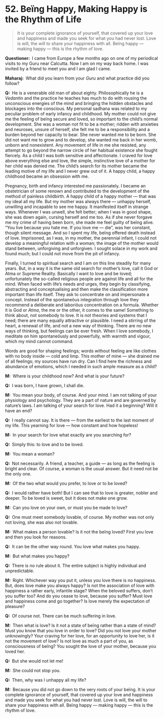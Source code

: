 # 52. Beïng Happy, Making Happy is the Rhythm of Life

>It is your complete ignorance of yourself, that covered up your love and happiness and made you seek for what you had never lost. Love is will, the will to share your happiness with all. Beïng happy — making happy — this is the rhythm of love.

**Questioner:**&ensp;I came from Europe a few months ago on one of my periodical visits to my <span data-tippy-content="Spiritual teacher, preceptor.">Guru</span> near Calcutta. Now I am on my way back home. I was invited by a friend to meet you and I am glad I came.

**Maharaj:**&ensp;What did you learn from your *Guru* and what practice did you follow?

**Q:**&ensp;He is a venerable old man of about eighty. Philosophically he is a *Vedant*in and the practice he teaches has much to do with rousing the unconscious energies of the mind and bringing the hidden obstacles and blockages into the conscious. My personal <span data-tippy-content="The practice which produces success, <em>siddhi</em>.">sadhana</span> was related to my peculiar problem of early infancy and childhood. My mother could not give me the feeling of beïng secure and loved, so important to the child’s normal development. She was a woman not fit to be a mother; ridden with anxieties and neuroses, unsure of herself, she felt me to be a responsibility and a burden beyond her capacity to bear. She never wanted me to be born. She did not want me to grow and to develop, she wanted me back in her womb, unborn and nonexistent. Any movement of life in me she resisted, any attempt to go beyond the narrow circle of her habitual existence she fought fiercely. As a child I was both sensitive and affectionate. I craved for love above everything else and love, the simple, instinctive love of a mother for her child was denied me. The child’s search for its mother became the leading motive of my life and I never grew out of it. A happy child, a happy childhood became an obsession with me. 

Pregnancy, birth and infancy interested me passionately. I became an obstetrician of some renown and contributed to the development of the method of painless childbirth. A happy child of a happy mother — that was my ideal all my life. But my mother was always there — unhappy herself, unwilling and incapable to see me happy. It manifested itself in strange ways. Whenever I was unwell, she felt better; when I was in good shape, she was down again, cursing herself and me too. As if she never forgave me my crime of having been born, she made me feel guilty of beïng alive. “You live because you hate me. If you love me — die”, was her constant, though silent message. And so I spent my life, beïng offered death instead of love. Imprisoned, as I was, in my mother, the perennial infant, I could not develop a meaningful relation with a woman; the image of the mother would stand between, unforgiving and unforgiven. I sought solace in my work and found much; but I could not move from the pit of infancy. 

Finally, I turned to spiritual search and I am on this line steadily for many years. But, in a way it is the same old search for mother’s love, call it God or <span data-tippy-content="The Supreme Self, the individual soul. <em>Atman</em> is beyond all the three <em>guna</em>s of <em>prakriti</em>. It is not the <em>atman</em> that acts but only the <em>prakriti</em>.">Atma</span> or Supreme Reality. Basically I want to love and be loved; unfortunately the so-called religious people are against life and all for the mind. When faced with life’s needs and urges, they begin by classifying, abstracting and conceptualising and then make the classification more important than life itself. They ask to concentrate on and impersonate a concept. Instead of the spontaneöus integration through love they recommend a deliberate and laboriöus concentration on a formula. Whether it is God or *Atma*, the me or the other, it comes to the same! Something to think about, not somebody to love. It is not theories and systems that I need; there are many equally attractive or plausible. I need a stirring of the heart, a renewal of life, and not a new way of thinking. There are no new ways of thinking, but feelings can be ever fresh. When I love somebody, I meditate on him spontaneöusly and powerfully, with warmth and vigour, which my mind cannot command. 

Words are good for shaping feelings; words without feeling are like clothes with no body inside — cold and limp. This mother of mine — she drained me of all feelings; my sources have run dry. Can I find here the richness and abundance of emotions, which I needed in such ample measure as a child?

**M:**&ensp;Where is your childhood now? And what is your future?

**Q:**&ensp;I was born, I have grown, I shall die.

**M:**&ensp;You mean your body, of course. And your mind. I am not talking of your physiology and psychology. They are a part of nature and are governed by nature’s laws. I am talking of your search for love. Had it a beginning? Will it have an end?

**Q:**&ensp;I really cannot say. It is there — from the earliest to the last moment of my life. This yearning for love — how constant and how hopeless!

**M:**&ensp;In your search for love what exactly are you searching for?

**Q:**&ensp;Simply this: to love and to be loved.

**M:**&ensp;You mean a woman?

**Q:**&ensp;Not necessarily. A friend, a teacher, a guide — as long as the feeling is bright and clear. Of course, a woman is the usual answer. But it need not be the only one.

**M:**&ensp;Of the two what would you prefer, to love or to be loved?

**Q:**&ensp;I would rather have both! But I can see that to love is greater, nobler and deeper. To be loved is sweet, but it does not make one grow.

**M:**&ensp;Can you love on your own, or must you be made to love?

**Q:**&ensp;One must meet somebody lovable, of course. My mother was not only not loving, she was also not lovable.

**M:**&ensp;What makes a person lovable? Is it not the beïng loved? First you love and then you look for reasons.

**Q:**&ensp;It can be the other way round. You love what makes you happy.

**M:**&ensp;But what makes you happy?

**Q:**&ensp;There is no rule about it. The entire subject is highly individual and unpredictable.

**M:**&ensp;Right. Whichever way you put it, unless you love there is no happiness. But, does love make you always happy? Is not the association of love with happiness a rather early, infantile stage? When the beloved suffers, don’t you suffer too? And do you cease to love, because you suffer? Must love and happiness come and go together? Is love merely the expectation of pleasure?

**Q:**&ensp;Of course not. There can be much suffering in love.

**M:**&ensp;Then what is love? Is it not a state of beïng rather than a state of mind? Must you know that you love in order to love? Did you not love your mother unknowingly? Your craving for her love, for an opportunity to love her, is it not the movement of love? Is not love as much a part of you, as consciousness of beïng? You sought the love of your mother, because you loved her.

**Q:**&ensp;But she would not let me!

**M:**&ensp;She could not stop you.

**Q:**&ensp;Then, why was I unhappy all my life?

**M:**&ensp;Because you did not go down to the very roots of your beïng. It is your complete ignorance of yourself, that covered up your love and happiness and made you seek for what you had never lost. Love is will, the will to share your happiness with all. Beïng happy — making happy — this is the rhythm of love.

<script>
export default {
  props: ["slot-key"],
  mounted () {
    tippy("[data-tippy-content]", {allowHTML: true});
  }
}
</script>